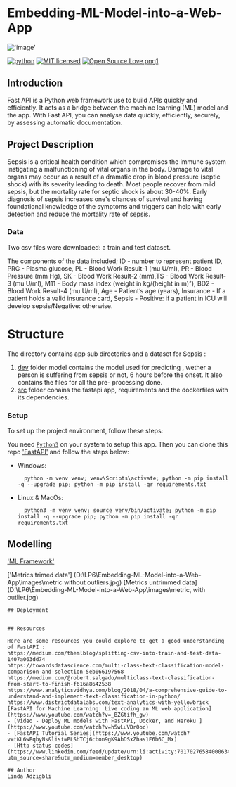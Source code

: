 # Embedding-ML-Model-into-a-Web-App
!['image'](https://www.bing.com/images/search?view=detailV2&ccid=sNQ%2bJuRy&id=E20302212CAD7FA53ED15FE7DB91B723F128F1D3&thid=OIP.sNQ-JuRyaEWorqPyrLxmMQHaEK&mediaurl=https%3a%2f%2famalgjose.files.wordpress.com%2f2021%2f02%2ffast_api_ppt.png&cdnurl=https%3a%2f%2fth.bing.com%2fth%2fid%2fR.b0d43e26e4726845a8aea3f2acbc6631%3frik%3d0%252fEo8SO3kdvnXw%26pid%3dImgRaw%26r%3d0&exph=720&expw=1280&q=fastapi&simid=607986268060862822&FORM=IRPRST&ck=A704608081331589ABB1F8F82AC39324&selectedIndex=3)

[![python](https://img.shields.io/badge/Python-3776AB?style=for-the-badge&logo=python&logoColor=white)](https://img.shields.io/badge/Python-3776AB?style=for-the-badge&logo=python&logoColor=white)
[![MIT licensed](https://img.shields.io/badge/license-mit-blue?style=for-the-badge&logo=appveyor)](./LICENSE)
[![Open Source Love png1](https://badges.frapsoft.com/os/v1/open-source.png?v=103)](https://github.com/ellerbrock/open-source-badges/)

## Introduction

Fast API is a Python web framework use to build APIs quickly and efficiently. It acts as a bridge between the machine learning (ML) model and the app. With Fast API, you can analyse data quickly, efficiently, securely, by assessing automatic documentation.



## Project Description

Sepsis is a critical health condition which compromises the immune system instigating a malfunctioning of vital organs in the body. Damage to vital organs may occur as a result of a dramatic drop in blood pressure (septic shock) with its severity leading to death. Most people recover from mild sepsis, but the mortality rate for septic shock is about 30-40%. Early diagnosis of sepsis increases one's chances of survival and having foundational knowledge of the symptoms and triggers can help with early detection and reduce the mortality rate of sepsis.

### Data
Two csv files were downloaded: a train and test dataset.

The components of the data included; ID - number to represent patient ID, PRG - Plasma glucose, PL - Blood Work Result-1 (mu U/ml), PR - Blood Pressure (mm Hg), SK - Blood Work Result-2 (mm),TS - Blood Work Result-3 (mu U/ml), M11 - Body mass index (weight in kg/(height in m)²), BD2 - Blood Work Result-4 (mu U/ml), Age - Patient’s age (years), Insurance - If a patient holds a valid insurance card, Sepsis - Positive: if a patient in ICU will develop sepsis/Negative: otherwise.

# Structure
The directory contains app sub directories and a dataset for Sepsis :

1. [dev](D:\LP6\Embedding-ML-Model-into-a-Web-App\dev) folder model contains the model used for predicting , wether a person is suffering from sepsis or not, 6 hours before the onset. It also contains the files for all the pre- processing done. 
2. [src](D:\LP6\Embedding-ML-Model-into-a-Web-App\src) folder conains the fastapi app, requirements and the dockerfiles with its dependencies.

### Setup

To set up the project environment, follow these steps:

You need [`Python3`](https://www.python.org/) on your system to setup this app. Then you can clone this repo ['FastAPI'](https://github.com/Norkplim22/Embedding-ML-Model-into-a-Web-App.git) and follow the steps below:

- Windows:
        
        python -m venv venv; venv\Scripts\activate; python -m pip install -q --upgrade pip; python -m pip install -qr requirements.txt  

- Linux & MacOs:
        
        python3 -m venv venv; source venv/bin/activate; python -m pip install -q --upgrade pip; python -m pip install -qr requirements.txt  


## Modelling
['ML Framework'](D:\LP6\Embedding-ML-Model-into-a-Web-App\images\Modelling.png) 

['Metrics trimed data']
(D:\LP6\Embedding-ML-Model-into-a-Web-App\images\metric without outliers.jpg)
[Metrics untrimmed data](D:\LP6\Embedding-ML-Model-into-a-Web-App\images\metric, with outlier.jpg)

```
## Deployment 


## Resources

Here are some resources you could explore to get a good understanding of FastAPI :
https://medium.com/themlblog/splitting-csv-into-train-and-test-data-1407a063dd74 
https://towardsdatascience.com/multi-class-text-classification-model-comparison-and-selection-5eb066197568 
https://medium.com/@robert.salgado/multiclass-text-classification-from-start-to-finish-f616a8642538
https://www.analyticsvidhya.com/blog/2018/04/a-comprehensive-guide-to-understand-and-implement-text-classification-in-python/
https://www.districtdatalabs.com/text-analytics-with-yellowbrick
[FastAPI for Machine Learning: Live coding an ML web application](https://www.youtube.com/watch?v=_BZGtifh_gw)
- [Video - Deploy ML models with FastAPI, Docker, and Heroku ](https://www.youtube.com/watch?v=h5wLuVDr0oc)
- [FastAPI Tutorial Series](https://www.youtube.com/watch?v=tKL6wEqbyNs&list=PLShTCj6cbon9gK9AbDSxZbas1F6b6C_Mx)
- [Http status codes](https://www.linkedin.com/feed/update/urn:li:activity:7017027658400063488?utm_source=share&utm_medium=member_desktop)

## Author
Linda Adzigbli